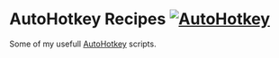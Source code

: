 # AutoHotkey Recipes [![AutoHotkey](https://img.shields.io/badge/Language-AutoHotkey-yellowgreen.svg)](https://autohotkey.com/) 

Some of my usefull [AutoHotkey](https://autohotkey.com/) scripts.
